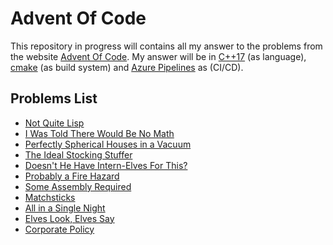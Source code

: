# Advent Of Code

This repository in progress will contains all my answer to the problems from the website [Advent Of Code](https://adventofcode.com).
My answer will be in [C++17](https://en.cppreference.com/w/cpp/language) (as language), [cmake](https://cmake.org/) (as build system) and [Azure Pipelines](https://dev.azure.com/xavierjouvenot/10xLearner) as (CI/CD).

## Problems List

- [Not Quite Lisp](2015/Day1)
- [I Was Told There Would Be No Math](2015/Day2)
- [Perfectly Spherical Houses in a Vacuum](2015/Day3)
- [The Ideal Stocking Stuffer](2015/Day4)
- [Doesn't He Have Intern-Elves For This?](2015/Day5)
- [Probably a Fire Hazard](2015/Day6)
- [Some Assembly Required](2015/Day7)
- [Matchsticks](2015/Day8)
- [All in a Single Night](2015/Day9)
- [Elves Look, Elves Say](2015/Day10)
- [Corporate Policy](2015/Day11)
